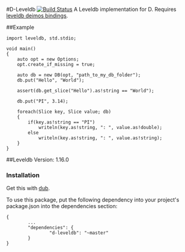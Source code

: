 #D-Leveldb [![Build Status](https://travis-ci.org/bheads/d-leveldb.svg)](https://travis-ci.org/bheads/d-leveldb)
A Leveldb implementation for D.  Requires [leveldb deimos bindings](https://github.com/bheads/leveldb/).

##Example
```
import leveldb, std.stdio;

void main()
{
    auto opt = new Options;
    opt.create_if_missing = true;

    auto db = new DB(opt, "path_to_my_db_folder");
    db.put("Hello", "World");

    assert(db.get_slice("Hello").as!string == "World");

    db.put("PI", 3.14);

    foreach(Slice key, Slice value; db)
    {
        if(key.as!string == "PI")
            writeln(key.as!string, ": ", value.as!double);
        else
            writeln(key.as!string, ": ", value.as!string);
    }
}
```

##Leveldb Version: 1.16.0

### Installation
Get this with [dub](code.dlang.org/packages/d-leveldb).

To use this package, put the following dependency into your project's package.json into the dependencies section:
```
{
        ...
        "dependencies": {
                "d-leveldb": "~master"
        }
}
```
